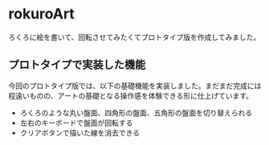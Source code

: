 # rokuroArt

ろくろに絵を書いて、回転させてみたくてプロトタイプ版を作成してみました。

## プロトタイプで実装した機能

今回のプロトタイプ版では、以下の基礎機能を実装しました。まだまだ完成には程遠いものの、アートの基礎となる操作感を体験できる形に仕上げています。

- ろくろのような丸い盤面、四角形の盤面、五角形の盤面を切り替えられる
- 左右のキーボードで盤面が回転する
 - クリアボタンで描いた線を消去できる

